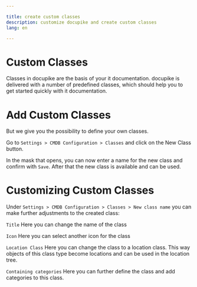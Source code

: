 ```yaml
---

title: create custom classes
description: customize docupike and create custom classes
lang: en

---
```


# Custom Classes
Classes in docupike are the basis of your it documentation. docupike is delivered with a number of predefined classes, which should help you to get started quickly with it documentation.

# Add Custom Classes
But we give you the possibility to define your own classes.

Go to `Settings > CMDB Configuration > Classes` and click on the New Class button.

In the mask that opens, you can now enter a name for the new class and confirm with `Save`.
After that the new class is available and can be used.

# Customizing Custom Classes
Under `Settings > CMDB Configuration > Classes > New class name` you can make further adjustments to the created class:

`Title`
Here you can change the name of the class

`Icon`
Here you can select another icon for the class

`Location Class`
Here you can change the class to a location class. This way objects of this class type become locations and can be used in the location tree.

`Containing categories`
Here you can further define the class and add categories to this class.
